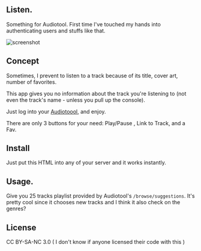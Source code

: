 ## Listen.
Something for Audiotool.
First time I've touched my hands into authenticating users and stuffs like that.

![screenshot](http://i.imgur.com/aSE9Uq3.png)

## Concept

Sometimes, I prevent to listen to a track because of its title, cover art, number of favorites.

This app gives you no information about the track you're listening to (not even the track's name - unless you pull up the console).

Just log into your [Audiotoool](http://audiotool.com), and enjoy. 

There are only 3 buttons for your need: Play/Pause , Link to Track, and a Fav.

## Install

Just put this HTML into any of your server and it works instantly.

## Usage.

Give you 25 tracks playlist provided by Audiotool's `/browse/suggestions`. It's pretty cool since it chooses new tracks and I think it also check on the genres?

## License

CC BY-SA-NC 3.0 ( I don't know if anyone licensed their code with this )